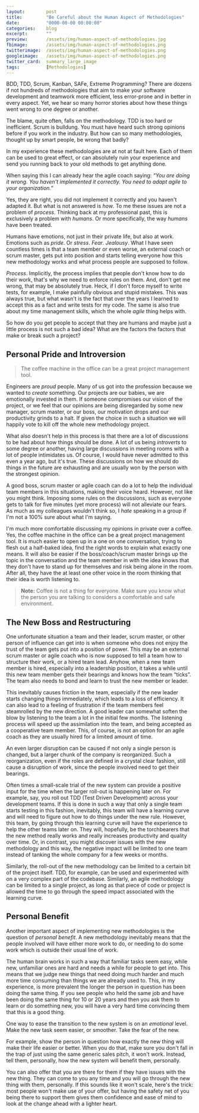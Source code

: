 ```yaml
---
layout:        post
title:         "Be Careful about the Human Aspect of Methodologies"
date:          "0000-00-00 00:00:00"
categories:    blog
excerpt:       ""
preview:       /assets/img/human-aspect-of-methodologies.jpg
fbimage:       /assets/img/human-aspect-of-methodologies.png
twitterimage:  /assets/img/human-aspect-of-methodologies.png
googleimage:   /assets/img/human-aspect-of-methodologies.png
twitter_card:  summary_large_image
tags:          [Methodologies]
---
```


BDD, TDD, Scrum, Kanban, SAFe, Extreme Programming? There are dozens if not hundreds of methodologies that aim to make
your software development and teamwork more efficient, less error-prone and in better in every aspect. Yet, we hear
so many horror stories about how these things went wrong to one degree or another.

The blame, quite often, falls on the methodology. TDD is too hard or inefficient. Scrum is bulldung. You must have heard
such strong opinions before if you work in the industry. But how can so many methodologies, thought up by smart people,
be wrong that badly?

In my experience these methodologies are at not at fault here. Each of them can be used to great effect, or can
absolutely ruin your experience and send you running back to your old methods to get anything done.

When saying this I can already hear the agile coach saying: *&ldquo;You are doing it wrong. You haven't implemented
it correctly. You need to adapt agile to your organization.&rdquo;*

Yes, they are right, you did not implement it correctly and you haven't adapted it. But what is not answered is *how*.
To me these issues are not a problem of *process*. Thinking back at my professional past, this is exclusively a problem
with *humans*. Or more specifically, the way *humans* have been treated.

Humans have emotions, not just in their private life, but also at work. Emotions such as *pride*. Or *stress*. *Fear*.
*Jealousy*. What I have seen countless times is that a team member or even worse, an external coach or scrum master,
gets put into position and starts telling everyone how this new methodology works and what process people are supposed
to follow.

*Process*. Implicitly, the process implies that people don't know how to do their work, that's why we need to enforce
rules on them. And, don't get me wrong, that may be absolutely true. Heck, if I don't force myself to write tests, for
example, I make painfully obvious and stupid mistakes. This was always true, but what wasn't is the fact that over the
years I learned to accept this as a fact and write tests for my code. The same is also true about my time management
skills, which the whole *agile* thing helps with.

So how do you get people to accept that they are humans and maybe just a little process is not such a bad idea? What 
are the factors the factors that make or break such a project? 

## Personal Pride and Introversion

> The coffee machine in the office can be a great project management tool.

Engineers are *proud* people. Many of us got into the profession because we wanted to *create* something. Our projects
are our babies, we are emotionally invested in them. If someone compromises our vision of the project, or we feel that
our opinions are being disregarded by some new manager, scrum master, or our boss, our motivation drops and our 
productivity grinds to a halt. If given the choice in such a situation we will happily vote to kill off the whole
new methodology project.

What also doesn't help in this process is that there are a lot of discussions to be had about how things should be done.
A lot of us being *introverts* to some degree or another, having large discussions in meeting rooms with a lot of people
intimidates us. Of course, I would have never admitted to this even a year ago, but it's true. These discussions on
how we should do things in the future are exhausting and are usually won by the person with the strongest opinion.

A good boss, scrum master or agile coach can do a lot to help the individual team members in this situations, making 
their voice heard. However, not like you might think. Imposing some rules on the discussions, such as everyone gets to
talk for five minutes (yet more process) will not alleviate our fears. As much as my colleagues wouldn't think so, I
*hate* speaking in a group if I'm not a 100% sure about what I'm saying.

I'm much more comfortable discussing my opinions in private over a coffee. Yes, the coffee machine in the office can be
a great project management tool. It is much easier to open up in a one on one conversation, trying to flesh out a 
half-baked idea, find the right words to explain what exactly one means. It will also be easier if the boss/coach/scrum
master brings up the topic in the conversation and the team member in with the idea knows that they don't have to stand
up for themselves and risk being alone in the room. After all, they have the at least one other voice in the room
thinking that their idea is worth listening to.

> **Note:** Coffee is not a thing for everyone. Make sure you know what the person you are talking to considers a
> comfortable and safe environment.

## The New Boss and Restructuring

One unfortunate situation a team and their leader, scrum master, or other person of influence can get into is when
someone who does not enjoy the trust of the team gets put into a position of power. This may be an external scrum master
or agile coach who is now supposed to tell a team how to structure their work, or a hired team lead. Anyhow, when
a new team member is hired, especially into a leadership position, it takes a while until this new team member gets
their bearings and knows how the team &ldquo;ticks&rdquo;. The team also needs to bond and learn to trust the new
member or leader.

This inevitably causes friction in the team, especially if the new leader starts changing things immediately, which
leads to a loss of efficiency. It can also lead to a feeling of frustration if the team members feel steamrolled by
the new direction. A good leader can somewhat soften the blow by listening to the team a lot in the initial few months.
The listening process will speed up the assimilation into the team, and being accepted as a cooperative team member.
This, of course, is not an option for an agile coach as they are usually hired for a limited amount of time.

An even larger disruption can be caused if not only a single person is changed, but a larger chunk of the company is
reorganized. Such a reorganization, even if the roles are defined in a crystal clear fashion, still cause a disruption
of work, since the people involved need to get their bearings.

Often times a small-scale trial of the new system can provide a positive input for the time when the larger roll-out is
happening later on. For example, say, you roll out TDD (Test Driven Development) across your development teams. If this
is done in such a way that only a single team starts testing in this fashion, inevitably, this team will have a learning
curve and will need to figure out how to do things under the new rule. However, this team, by going through this
learning curve will have the experience to help the other teams later on. They will, hopefully, be the torchbearers that
the new method really works and really increases productivity and quality over time. Or, in contrast, you might discover
issues with the new methodology and this way, the negative impact will be limited to one team instead of tanking the
whole company for a few weeks or months.

Similarly, the roll-out of the new methodology can be limited to a certain bit of the project itself. TDD, for example, 
can be used and experimented with on a very complex part of the codebase. Similarly, an agile methodology can be
limited to a single project, as long as that piece of code or project is allowed the time to go through the speed
impact associated with the learning curve.

## Personal Benefit

Another important aspect of implementing new methodologies is the question of *personal benefit*. A new methodology
inevitably means that the people involved will have either more work to do, or needing to do some work which is outside
their usual line of work.

The human brain works in such a way that familiar tasks seem easy, while new, unfamiliar ones are hard and needs a while
for people to get into. This means that we judge new things that need doing much harder and much more time consuming
than things we are already used to. This, in my experience, is more prevalent the longer the person in question has been
doing the same thing. If you see people who held the same job and have been doing the same thing for 10 or 20 years and
then you ask them to learn or do something new, you will have a very hard time convincing them that this is a good
thing.

One way to ease the transition to the new system is on an *emotional* level. Make the new task seem easier, or smoother.
Take the fear of the new. 

For example, show the person in question how exactly the new thing will make their life easier or better. When you do
that, make sure you don't fall in the trap of just using the same generic sales pitch, it won't work. Instead, tell
them, personally, how the new system will benefit them, personally.

You can also offer that you are there for them if they have issues with the new thing. They can come to you any time and
you will go through the new thing with them, personally. If this sounds like it won't scale, here's the trick: most
people won't make use of your offer, but having the safety net of you being there to support them gives them confidence
and ease of mind to look at the change ahead with a lighter heart.